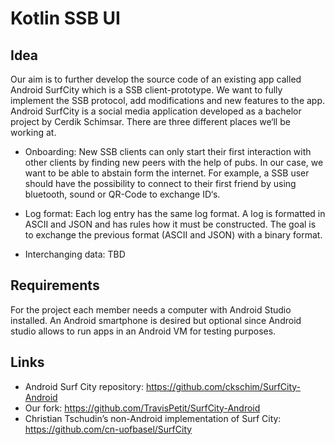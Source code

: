 # Kotlin SSB UI

## Idea
Our aim is to further develop the source code of an existing app called Android SurfCity which is a SSB client-prototype. We want to fully implement the SSB protocol, add modifications and new features to the app.
Android SurfCity is a social media application developed as a bachelor project by Cerdik Schimsar.
There are three different places we‘ll be working at.

* Onboarding: New SSB clients can only start their first interaction with other clients by finding new peers with the help of pubs. In our case, we want to be able to abstain form the internet.
For example, a SSB user should have the possibility to connect to their first friend by using bluetooth, sound or QR-Code to exchange ID‘s.


* Log format: Each log entry has the same log format. A log is formatted in ASCII and JSON and has rules how it must be constructed. The goal is to exchange the previous format (ASCII and JSON) with a binary format.


* Interchanging data: TBD


## Requirements
For the project each member needs a computer with Android Studio installed. An Android smartphone is desired but optional since Android studio allows to run apps in an Android VM for testing purposes.

## Links
* Android Surf City repository: https://github.com/ckschim/SurfCity-Android
* Our fork: https://github.com/TravisPetit/SurfCity-Android
* Christian Tschudin’s non-Android implementation of Surf City: https://github.com/cn-uofbasel/SurfCity
